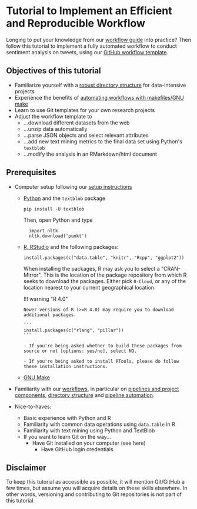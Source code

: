 # Tutorial to Implement an Efficient and Reproducible Workflow

Longing to put your knowledge from our [workflow guide](../workflow) into practice? Then follow this tutorial to implement a fully automated workflow to conduct sentiment analysis on tweets, using our [GitHub workflow template](https://github.com/hannesdatta/textmining-workflow).

## Objectives of this tutorial

-	Familiarize yourself with a [robust directory structure](../workflow/directories.md) for data-intensive projects
-	Experience the benefits of [automating workflows with makefiles/GNU make](../workflow/automation.md)
-	Learn to use Git templates for your own research projects
-	Adjust the workflow template to
    -	...download different datasets from the web
    - ...unzip data automatically
    -	...parse JSON objects and select relevant attributes
    - ...add new text mining metrics to the final data set using Python's `textblob`
    - ...modify the analysis in an RMarkdown/html document

## Prerequisites

-	Computer setup following our [setup instructions](../setup)
    - [Python](../setup/python.md) and the `textblob` package

        ```
        pip install -U textblob
        ```

        Then, open Python and type

            import nltk
            nltk.download('punkt')

    -	[R, RStudio](../setup/r.md) and the following packages:

        ```
        install.packages(c("data.table", "knitr", "Rcpp", "ggplot2"))
        ```

        When installing the packages, R may ask you to select a "CRAN-Mirror". This is the location of the package repository from which R seeks to download the packages. Either pick `0-Cloud`, or any of the location nearest to your current geographical location.

        !!! warning "R 4.0"

            Newer versions of R (>=R 4.0) may require you to download additional packages.

            ```
            install.packages(c("rlang", "pillar"))
            ```

            - If you're being asked whether to build these packages from source or not [options: yes/no], select NO.

            - If you're being asked to install RTools, please do follow these installation instructions.


    -	[GNU Make](../setup/make.md)

- Familiarity with our [workflows](../workflow), in particular on [pipelines and project components](../workflow/pipeline.md), [directory structure](../workflow/directories.md) and [pipeline automation](../workflow/automation.md).

-	Nice-to-haves:
    - Basic experience with Python and R
    -	Familiarity with common data operations using `data.table` in R
    -	Familiarity with text mining using Python and TextBlob
    - If you want to learn Git on the way...
        - Have Git installed on your computer (see here)
    	  - Have GitHub login credentials

## Disclaimer

To keep this tutorial as accessible as possible, it will mention Git/GitHub a few times, but assume you will acquire details on these skills elsewhere. In other words, versioning and contributing to Git repositories is not part of this tutorial.
